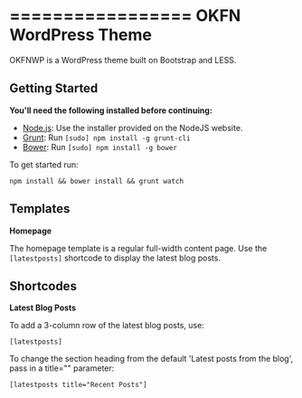 =================
OKFN WordPress Theme
=================

OKFNWP is a WordPress theme built on Bootstrap and LESS.

Getting Started
---------------
**You'll need the following installed before continuing:**
  * [Node.js](http://nodejs.org): Use the installer provided on the NodeJS website.
  * [Grunt](http://gruntjs.com/): Run `[sudo] npm install -g grunt-cli`
  * [Bower](http://bower.io): Run `[sudo] npm install -g bower`

To get started run:

`npm install && bower install && grunt watch`


Templates
---------

**Homepage**

The homepage template is a regular full-width content page. Use the `[latestposts]` shortcode to display the latest blog posts.


Shortcodes
----------

**Latest Blog Posts**

To add a 3-column row of the latest blog posts, use:

  `[latestposts]`

To change the section heading from the default 'Latest posts from the blog', pass in a title="" parameter:

`[latestposts title="Recent Posts"]`